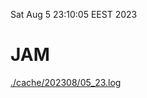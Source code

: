 Sat Aug  5 23:10:05 EEST 2023
# JAM
<a href='./cache/202308/05_23.log'>./cache/202308/05_23.log</a>
